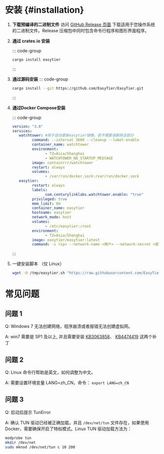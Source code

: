 # 安装 {#installation}

1. **下载预编译的二进制文件**
   访问 [GitHub Release 页面](https://github.com/EasyTier/EasyTier/releases) 下载适用于您操作系统的二进制文件。Release 压缩包中同时包含命令行程序和图形界面程序。

2. **通过 crates.io 安装**

   ::: code-group

   ```sh [cargo]
   cargo install easytier
   ```

   :::

3. **通过源码安装**
   ::: code-group
   ```sh [cargo]
   cargo install --git https://github.com/EasyTier/EasyTier.git
   ```
   :::

4. **通过Docker Compose安装**  

   ::: code-group			
   
   ```yaml [docker-compose.yml]
   version: "3.8"
   services:
      watchtower: #用于自动更新easytier镜像，若不需要请删除这部分
            command: --interval 3600 --cleanup --label-enable
            container_name: watchtower
            environment:
                  - TZ=Asia/Shanghai
                  - WATCHTOWER_NO_STARTUP_MESSAGE
            image: containrrr/watchtower
            restart: always
            volumes:
                  - /var/run/docker.sock:/var/run/docker.sock
      easytier:
            restart: always
            labels:
                  com.centurylinklabs.watchtower.enable: "true"        
            privileged: true
            mem_limit: 0m
            container_name: easytier
            hostname: easytier
            network_mode: host
            volumes:
                  - /etc/easytier:/root
            environment:
                  - TZ=Asia/Shanghai
            image: easytier/easytier:latest
            command: -i <ip> --network-name <用户> --network-secret <密码> -e tcp://<服务器地址>:11010 -l <监听地址>  
   ```
   :::

5. 一键安装脚本 （仅 Linux）

    ```bash
    wget -O /tmp/easytier.sh "https://raw.githubusercontent.com/EasyTier/EasyTier/main/script/install.sh" && bash /tmp/easytier.sh install
    ```

# 常见问题

## 问题 1

Q: Windows 7 无法创建网络，程序崩溃或者报错无法创建虚拟网。

A: win7 需要是 SP1 及以上, 并且需要安装 [KB3063858](https://www.microsoft.com/en-us/download/details.aspx?id=47409)、 [KB4474419](https://www.catalog.update.microsoft.com/search.aspx?q=KB4474419) 这两个补丁

## 问题 2

Q: Linux 命令行帮助是英文，如何调整为中文。

A: 需要设置环境变量 LANG=zh_CN，命令： `export LANG=zh_CN`

## 问题 3

Q: 启动后提示 TunError

A: 确认 TUN 驱动已经被正确加载，并且 `/dev/net/tun` 文件存在，如果使用 Docker，需要确保开启了特权模式。Linux TUN 驱动加载方法为：

```bash
modprobe tun
mkdir /dev/net
sudo mknod /dev/net/tun c 10 200
```
